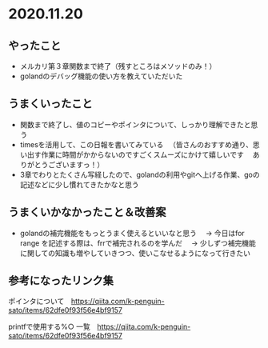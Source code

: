 # 2020.11.20

## やったこと

- メルカリ第３章関数まで終了（残すところはメソッドのみ！）
- golandのデバッグ機能の使い方を教えていただいた

## うまくいったこと

- 関数まで終了し、値のコピーやポインタについて、しっかり理解できたと思う
- timesを活用して、この日報を書いてみている
　（皆さんのおすすめ通り、思い出す作業に時間がかからないのですごくスムーズにかけて嬉しいです
　ありがとうございますっ！）
- 3章でわりとたくさん写経したので、golandの利用やgitへ上げる作業、goの記述などに少し慣れてきたかなと思う

## うまくいかなかったこと＆改善案

- golandの補完機能をもっとうまく使えるといいなと思う
　→ 今日はfor range を記述する際は、frrで補完されるのを学んだ
　→ 少しずつ補完機能に関しての知識も増やしていきつつ、使いこなせるようになって行きたい

## 参考になったリンク集

ポインタについて　https://qiita.com/k-penguin-sato/items/62dfe0f93f56e4bf9157

printfで使用する%○ 一覧　https://qiita.com/k-penguin-sato/items/62dfe0f93f56e4bf9157


